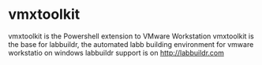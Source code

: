 vmxtoolkit
==========

vmxtoolkit is the Powershell extension to VMware Workstation
vmxtoolkit is the base for labbuildr, the automated labb building environment for vmware workstatio on windows
labbuildr support is on http://labbuildr.com
